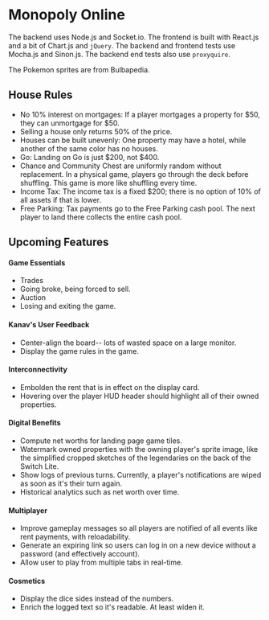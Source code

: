 # Monopoly Online
The backend uses Node.js and Socket.io.
The frontend is built with React.js and a bit of Chart.js and `jQuery`.
The backend and frontend tests use Mocha.js and Sinon.js. The backend end tests also use `proxyquire`.

The Pokemon sprites are from Bulbapedia.

## House Rules
* No 10% interest on mortgages: If a player mortgages a property for $50, they can unmortgage for $50.
* Selling a house only returns 50% of the price.
* Houses can be built unevenly: One property may have a hotel, while another of the same color has no houses.
* Go: Landing on Go is just $200, not $400.
* Chance and Community Chest are uniformly random without replacement. In a physical game, players go through the deck before shuffling. This game is more like shuffling every time.
* Income Tax: The income tax is a fixed $200; there is no option of 10% of all assets if that is lower.
* Free Parking: Tax payments go to the Free Parking cash pool. The next player to land there collects the entire cash pool.

## Upcoming Features
#### Game Essentials
* Trades
* Going broke, being forced to sell.
* Auction
* Losing and exiting the game.

#### Kanav's User Feedback
* Center-align the board-- lots of wasted space on a large monitor.
* Display the game rules in the game.

#### Interconnectivity
* Embolden the rent that is in effect on the display card.
* Hovering over the player HUD header should highlight all of their owned properties.

#### Digital Benefits
* Compute net worths for landing page game tiles.
* Watermark owned properties with the owning player's sprite image, like the simplified cropped sketches of the legendaries on the back of the Switch Lite.
* Show logs of previous turns. Currently, a player's notifications are wiped as soon as it's their turn again.
* Historical analytics such as net worth over time.

#### Multiplayer
* Improve gameplay messages so all players are notified of all events like rent payments, with reloadability.
* Generate an expiring link so users can log in on a new device without a password (and effectively account).
* Allow user to play from multiple tabs in real-time.

#### Cosmetics
* Display the dice sides instead of the numbers.
* Enrich the logged text so it's readable. At least widen it.